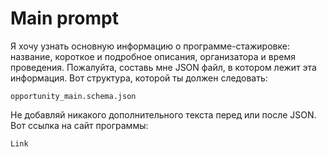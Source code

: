 # Main prompt

Я хочу узнать основную информацию о программе-стажировке: название, короткое и подробное описания, организатора и время проведения. Пожалуйта, составь мне JSON файл, в котором лежит эта информация.
Вот структура, которой ты должен следовать:

```
opportunity_main.schema.json
```

Не добавляй никакого дополнительного текста перед или после JSON.
Вот ссылка на сайт программы:

```
Link
```
